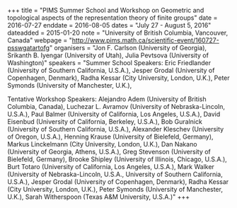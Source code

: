 +++
title = "PIMS Summer School and Workshop on Geometric and topological aspects of the representation theory of finite groups"
date = 2016-07-27
enddate = 2016-08-05
dates = "July 27 - August 5, 2016"
dateadded = 2015-01-20
note = "University of British Columbia, Vancouver, Canada"
webpage = "http://www.pims.math.ca/scientific-event/160727-psswgatartofg"
organisers = "Jon F. Carlson (University of Georgia), Srikanth B. Iyengar (University of Utah), Julia Pevtsova (University of Washington)"
speakers = "Summer School Speakers: Eric Friedlander (University of Southern California, U.S.A.), Jesper Grodal (University of Copenhagen, Denmark), Radha Kessar (City University, London, U.K.), Peter Symonds (University of Manchester, U.K.), 

Tentative Workshop Speakers: Alejandro Adem (University of British Columbia, Canada), Luchezar L. Avramov (University of Nebraska-Lincoln, U.S.A.), Paul Balmer (University of California, Los Angeles, U.S.A.), David Eisenbud (University of California, Berkeley, U.S.A.), Bob Guralnick (University of Southern California, U.S.A.), Alexander Kleschev (University of Oregon, U.S.A.), Henning Krause (University of Bielefeld, Germany), Markus Linckelmann (City University, London, U.K.), Dan Nakano (University of Georgia, Athens, U.S.A.), Greg Stevenson (University of Bielefeld, Germany), Brooke Shipley (University of Illinois, Chicago, U.S.A.), Burt Totaro (University of California, Los Angeles, U.S.A.), Mark Walker (University of Nebraska-Lincoln, U.S.A., University of Southern California, U.S.A.), Jesper Grodal (University of Copenhagen, Denmark), Radha Kessar (City University, London, U.K.), Peter Symonds (University of Manchester, U.K.), Sarah Witherspoon (Texas A&M University, U.S.A.)"
+++
